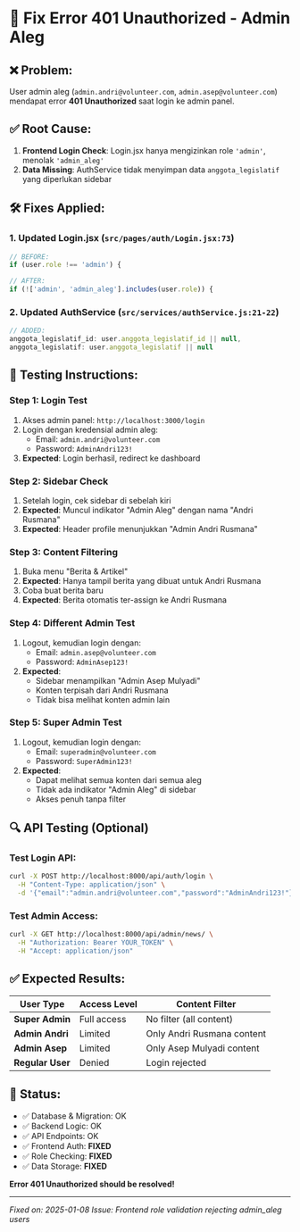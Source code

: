 # 🔧 Fix Error 401 Unauthorized - Admin Aleg

## ❌ **Problem:**
User admin aleg (`admin.andri@volunteer.com`, `admin.asep@volunteer.com`) mendapat error **401 Unauthorized** saat login ke admin panel.

## ✅ **Root Cause:**
1. **Frontend Login Check**: Login.jsx hanya mengizinkan role `'admin'`, menolak `'admin_aleg'`
2. **Data Missing**: AuthService tidak menyimpan data `anggota_legislatif` yang diperlukan sidebar

## 🛠️ **Fixes Applied:**

### 1. **Updated Login.jsx** (`src/pages/auth/Login.jsx:73`)
```javascript
// BEFORE:
if (user.role !== 'admin') {

// AFTER: 
if (!['admin', 'admin_aleg'].includes(user.role)) {
```

### 2. **Updated AuthService** (`src/services/authService.js:21-22`)
```javascript
// ADDED:
anggota_legislatif_id: user.anggota_legislatif_id || null,
anggota_legislatif: user.anggota_legislatif || null
```

## 🧪 **Testing Instructions:**

### **Step 1: Login Test**
1. Akses admin panel: `http://localhost:3000/login`
2. Login dengan kredensial admin aleg:
   - Email: `admin.andri@volunteer.com`
   - Password: `AdminAndri123!`
3. **Expected**: Login berhasil, redirect ke dashboard

### **Step 2: Sidebar Check**
1. Setelah login, cek sidebar di sebelah kiri
2. **Expected**: Muncul indikator "Admin Aleg" dengan nama "Andri Rusmana"
3. **Expected**: Header profile menunjukkan "Admin Andri Rusmana"

### **Step 3: Content Filtering**
1. Buka menu "Berita & Artikel"
2. **Expected**: Hanya tampil berita yang dibuat untuk Andri Rusmana
3. Coba buat berita baru
4. **Expected**: Berita otomatis ter-assign ke Andri Rusmana

### **Step 4: Different Admin Test**
1. Logout, kemudian login dengan:
   - Email: `admin.asep@volunteer.com`
   - Password: `AdminAsep123!`
2. **Expected**: 
   - Sidebar menampilkan "Admin Asep Mulyadi"
   - Konten terpisah dari Andri Rusmana
   - Tidak bisa melihat konten admin lain

### **Step 5: Super Admin Test**
1. Logout, kemudian login dengan:
   - Email: `superadmin@volunteer.com`
   - Password: `SuperAdmin123!`
2. **Expected**: 
   - Dapat melihat semua konten dari semua aleg
   - Tidak ada indikator "Admin Aleg" di sidebar
   - Akses penuh tanpa filter

## 🔍 **API Testing (Optional)**

### Test Login API:
```bash
curl -X POST http://localhost:8000/api/auth/login \
  -H "Content-Type: application/json" \
  -d '{"email":"admin.andri@volunteer.com","password":"AdminAndri123!"}'
```

### Test Admin Access:
```bash
curl -X GET http://localhost:8000/api/admin/news/ \
  -H "Authorization: Bearer YOUR_TOKEN" \
  -H "Accept: application/json"
```

## ✅ **Expected Results:**

| User Type | Access Level | Content Filter |
|-----------|--------------|----------------|
| **Super Admin** | Full access | No filter (all content) |
| **Admin Andri** | Limited | Only Andri Rusmana content |
| **Admin Asep** | Limited | Only Asep Mulyadi content |
| **Regular User** | Denied | Login rejected |

## 🚀 **Status:**
- ✅ Database & Migration: OK
- ✅ Backend Logic: OK  
- ✅ API Endpoints: OK
- ✅ Frontend Auth: **FIXED**
- ✅ Role Checking: **FIXED**
- ✅ Data Storage: **FIXED**

**Error 401 Unauthorized should be resolved!**

---
*Fixed on: 2025-01-08*
*Issue: Frontend role validation rejecting admin_aleg users*